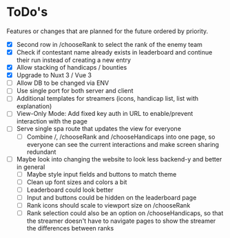 # ToDo's

Features or changes that are planned for the future ordered by priority.

- [x] Second row in /chooseRank to select the rank of the enemy team
- [x] Check if contestant name already exists in leaderboard and continue their run instead of creating a new entry
- [x] Allow stacking of handicaps / bounties
- [x] Upgrade to Nuxt 3 / Vue 3
- [ ] Allow DB to be changed via ENV
- [ ] Use single port for both server and client
- [ ] Additional templates for streamers (icons, handicap list, list with explanation)
- [ ] View-Only Mode: Add fixed key auth in URL to enable/prevent interaction with the page
- [ ] Serve single spa route that updates the view for everyone
  - [ ] Combine /, /chooseRank and /chooseHandicaps into one page, so everyone can see the current interactions and make screen sharing redundant
- [ ] Maybe look into changing the website to look less backend-y and better in general
  - [ ] Maybe style input fields and buttons to match theme
  - [ ] Clean up font sizes and colors a bit
  - [ ] Leaderboard could look better
  - [ ] Input and buttons could be hidden on the leaderboard page
  - [ ] Rank icons should scale to viewport size on /chooseRank
  - [ ] Rank selection could also be an option on /chooseHandicaps, so that the streamer doesn't have to navigate pages to show the streamer the differences between ranks
